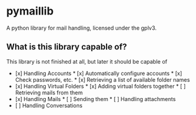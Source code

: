 pymaillib
=========

A python library for mail handling, licensed under the gplv3.

What is this library capable of?
--------------------------------

This library is not finished at all, but later it should be capable of

*    [x] Handling Accounts
    *    [x] Automatically configure accounts
    *    [x] Check passwords, etc.
    *    [x] Retrieving a list of available folder names
*    [x] Handling Virtual Folders
    *    [x] Adding virtual folders together
    *    [ ] Retrieving mails from them
*    [x] Handling Mails
    *    [ ] Sending them
    *    [ ] Handling attachments
*    [ ] Handling Conversations
